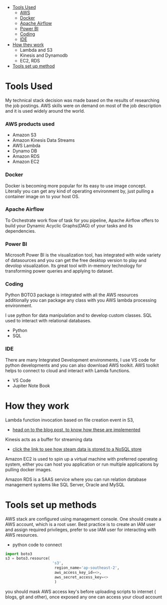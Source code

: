 * [Tools Used](#Tools-Used)
  - [AWS](#AWS-products-used)
  - [Docker](#Docker)
  - [Apache Airflow](#Apache-Airflow)
  - [Power BI](#Power-BI)
  - [Coding](#Coding)
  - [IDE](#IDE)
* [How they work](#How-they-work)
  - Lambda and S3
  - Kinesis and Dynamodb
  - EC2, RDS
* [Tools set up method](#Tools-set-up-method)
# Tools Used

My technical stack decision was made based on the results of researching the job postings.  AWS skills were on demand on most of the job description and it is used widely around the world.
### AWS products used
* Amazon S3
* Amazon Kinesis Data Streams
* AWS Lambda
* Dynamo DB
* Amazon RDS
* Amazon EC2

### Docker
Docker is becoming more popular for its easy to use image concept.  Literally you can get any kind of operating environment by, just pulling a container image on to your host OS.

### Apache Airflow
To Orchestrate work flow of task for you pipeline, Apache Airflow offers to build your Dynamic Acyclic Graphs(DAG) of your tasks and its dependencies.

### Power BI
Microsoft Power BI is the visualization tool, has integrated with wide variety of datasources and you can get the free desktop version to play and devolop visualization.
Its great tool with in-memory technology for transforming power queries and applying to dataset.

### Coding
Python BOTO3 package is integrated with all the AWS resources additionally you can package any class with you AWS lambda processing environment.


I use python for data manipulation and to develop custom classes.
SQL used to interact with relational databases.

* Python
* SQL
### IDE

There are many Integrated Development environments, I use VS code for python developments and you can also download AWS toolkit.
AWS toolkit helps to connect to cloud and interact with Lamda functions.
* VS Code
* Jupiter Note Book

# How they work

Lambda function invocation based on file creation event in S3,
* [head on to the blog post, to know how these are implemented](https://www.teamdatascience.com/post/how-to-process-simple-data-stream-and-consume-with-lambda)

Kinesis acts as a buffer for streaming data
* [click the link to see how steam data is stored to a NoSQL store](https://www.teamdatascience.com/post/how-to-write-kinesis-data-stream-to-dynamodb)

Amazon EC2 is used to spin up a virtual machine with preferred operating system, either you can host you application or run multiple applications by pulling docker images.

Amazon RDS is a SAAS service where you can run relation database management systems like SQL Server, Oracle and MySQL

# Tools set up methods

AWS stack are configured using management console.
One should create a AWS account, which is a root user.
Best practice is to create an IAM user and assign required privileges, prefer to use IAM user for interacting with AWS resources.  

* python code to connect
```python
import boto3
s3 = boto3.resource(
                     's3',
                      region_name='ap-southeast-2',
                      aws_access_key_id=<>,
                      aws_secret_access_key=<>
                      )
```
<dl>
<dt> you should mask AWS access key's before uploading scripts to internet ( blogs, git and other), once exposed any one can access your cloud account </dt>
</dl>

